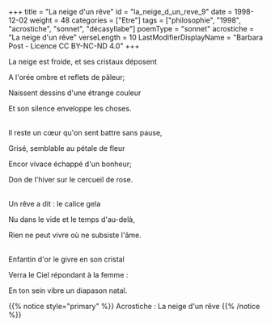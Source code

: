 +++
title = "La neige d'un rêve"
id = "la_neige_d_un_reve_9"
date = 1998-12-02
weight = 48
categories = ["Etre"]
tags = ["philosophie", "1998", "acrostiche", "sonnet", "décasyllabe"]
poemType = "sonnet"
acrostiche = "La neige d'un rêve"
verseLength = 10
LastModifierDisplayName = "Barbara Post - Licence CC BY-NC-ND 4.0"
+++

La neige est froide, et ses cristaux déposent

A l'orée ombre et reflets de pâleur;

Naissent dessins d'une étrange couleur

Et son silence enveloppe les choses.

 \
Il reste un cœur qu'on sent battre sans pause,

Grisé, semblable au pétale de fleur

Encor vivace échappé d'un bonheur;

Don de l'hiver sur le cercueil de rose.

 \
Un rêve a dit : le calice gela

Nu dans le vide et le temps d'au-delà,

Rien ne peut vivre où ne subsiste l'âme.

 \
Enfantin d'or le givre en son cristal

Verra le Ciel répondant à la femme :

En ton sein vibre un diapason natal.

{{% notice style="primary" %}}
Acrostiche : La neige d'un rêve
{{% /notice %}}
